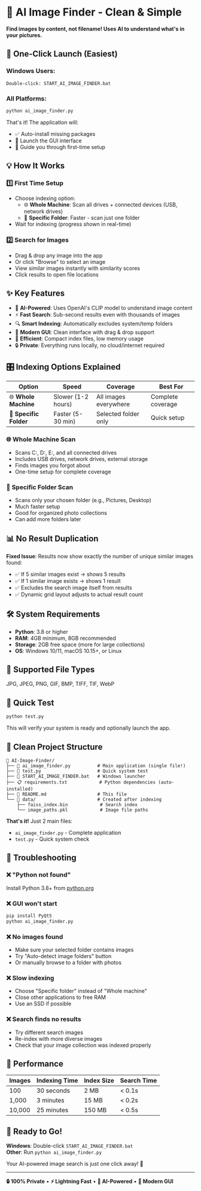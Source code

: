 # 🎯 AI Image Finder - Clean & Simple

**Find images by content, not filename! Uses AI to understand what's in your pictures.**

## 🚀 One-Click Launch (Easiest)

### Windows Users:
```
Double-click: START_AI_IMAGE_FINDER.bat
```

### All Platforms:
```bash
python ai_image_finder.py
```

That's it! The application will:
- ✅ Auto-install missing packages
- 🎯 Launch the GUI interface
- 🔧 Guide you through first-time setup

## 💡 How It Works

### 1️⃣ **First Time Setup**
- Choose indexing option:
  - 🌐 **Whole Machine**: Scan all drives + connected devices (USB, network drives)
  - 📁 **Specific Folder**: Faster - scan just one folder
- Wait for indexing (progress shown in real-time)

### 2️⃣ **Search for Images** 
- Drag & drop any image into the app
- Or click "Browse" to select an image
- View similar images instantly with similarity scores
- Click results to open file locations

## ✨ Key Features

- 🤖 **AI-Powered**: Uses OpenAI's CLIP model to understand image content
- ⚡ **Fast Search**: Sub-second results even with thousands of images  
- 🔍 **Smart Indexing**: Automatically excludes system/temp folders
- 📱 **Modern GUI**: Clean interface with drag & drop support
- 💾 **Efficient**: Compact index files, low memory usage
- 🔒 **Private**: Everything runs locally, no cloud/internet required

## 🎛️ Indexing Options Explained

| Option | Speed | Coverage | Best For |
|--------|-------|----------|----------|
| 🌐 **Whole Machine** | Slower (1-2 hours) | All images everywhere | Complete coverage |
| 📁 **Specific Folder** | Faster (5-30 min) | Selected folder only | Quick setup |

### 🌐 **Whole Machine Scan**
- Scans C:, D:, E:, and all connected drives
- Includes USB drives, network drives, external storage  
- Finds images you forgot about
- One-time setup for complete coverage

### 📁 **Specific Folder Scan**
- Scans only your chosen folder (e.g., Pictures, Desktop)
- Much faster setup
- Good for organized photo collections
- Can add more folders later

## 📊 No Result Duplication

**Fixed Issue**: Results now show exactly the number of unique similar images found:
- ✅ If 5 similar images exist → shows 5 results
- ✅ If 1 similar image exists → shows 1 result  
- ✅ Excludes the search image itself from results
- ✅ Dynamic grid layout adjusts to actual result count

## 🛠️ System Requirements

- **Python**: 3.8 or higher
- **RAM**: 4GB minimum, 8GB recommended
- **Storage**: 2GB free space (more for large collections)
- **OS**: Windows 10/11, macOS 10.15+, or Linux

## 📁 Supported File Types

JPG, JPEG, PNG, GIF, BMP, TIFF, TIF, WebP

## 🧪 Quick Test

```bash
python test.py
```

This will verify your system is ready and optionally launch the app.

## 📁 Clean Project Structure

```
📁 AI-Image-Finder/
├── 🎯 ai_image_finder.py          # Main application (single file!)
├── 🧪 test.py                     # Quick system test
├── 🚀 START_AI_IMAGE_FINDER.bat   # Windows launcher
├── 📋 requirements.txt            # Python dependencies (auto-installed)
├── 📖 README.md                   # This file
└── 💾 data/                       # Created after indexing
    ├── faiss_index.bin            # Search index
    └── image_paths.pkl            # Image file paths
```

**That's it!** Just 2 main files:
- `ai_image_finder.py` - Complete application
- `test.py` - Quick system check

## 🔧 Troubleshooting

### ❌ **"Python not found"**
Install Python 3.8+ from [python.org](https://python.org/downloads)

### ❌ **GUI won't start**
```bash
pip install PyQt5
python ai_image_finder.py
```

### ❌ **No images found**
- Make sure your selected folder contains images
- Try "Auto-detect image folders" button
- Or manually browse to a folder with photos

### ❌ **Slow indexing**
- Choose "Specific folder" instead of "Whole machine"
- Close other applications to free RAM
- Use an SSD if possible

### ❌ **Search finds no results**
- Try different search images
- Re-index with more diverse images
- Check that your image collection was indexed properly

## 🎯 Performance

| Images | Indexing Time | Index Size | Search Time |
|--------|---------------|------------|-------------|
| 100    | 30 seconds    | 2 MB       | < 0.1s      |
| 1,000  | 3 minutes     | 15 MB      | < 0.2s      |
| 10,000 | 25 minutes    | 150 MB     | < 0.5s      |

## 🚀 Ready to Go!

**Windows**: Double-click `START_AI_IMAGE_FINDER.bat`  
**Other**: Run `python ai_image_finder.py`

Your AI-powered image search is just one click away! 🎉

---

**🔒 100% Private** • **⚡ Lightning Fast** • **🤖 AI-Powered** • **📱 Modern GUI**
